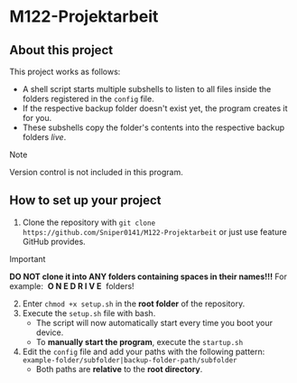 # M122-Projektarbeit

## About this project

This project works as follows: 
- A shell script starts multiple subshells to listen to all files inside the folders registered in the `config` file.
- If the respective backup folder doesn't exist yet, the program creates it for you.
- These subshells copy the folder's contents into the respective backup folders *live*.

> [!NOTE]  
> Version control is not included in this program.

## How to set up your project

1. Clone the repository with `git clone https://github.com/Sniper0141/M122-Projektarbeit` or just use feature GitHub provides.
> [!IMPORTANT] 
> **DO NOT clone it into ANY folders containing spaces in their names!!!** 
> For example: &nbsp;**O N E D R I V E**&nbsp; folders!
2. Enter `chmod +x setup.sh` in the **root folder** of the repository.
3. Execute the `setup.sh` file with bash.
    - The script will now automatically start every time you boot your device.
    - To **manually start the program**, execute the `startup.sh`
4. Edit the `config` file and add your paths with the following pattern: 
`example-folder/subfolder|backup-folder-path/subfolder`
    - Both paths are **relative** to the **root directory**.
